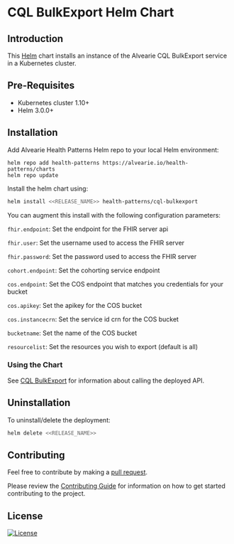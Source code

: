 # CQL BulkExport Helm Chart

## Introduction

This [Helm](https://github.com/kubernetes/helm) chart installs an instance of the Alvearie CQL BulkExport service in a Kubernetes cluster.

## Pre-Requisites

- Kubernetes cluster 1.10+
- Helm 3.0.0+

## Installation

Add Alvearie Health Patterns Helm repo to your local Helm environment:

```
helm repo add health-patterns https://alvearie.io/health-patterns/charts
helm repo update
```

Install the helm chart using:

```bash
helm install <<RELEASE_NAME>> health-patterns/cql-bulkexport
```

You can augment this install with the following configuration parameters:

`fhir.endpoint`: Set the endpoint for the FHIR server api

`fhir.user`: Set the username used to access the FHIR server

`fhir.password`: Set the password used to access the FHIR server

`cohort.endpoint`: Set the cohorting service endpoint

`cos.endpoint`: Set the COS endpoint that matches you credentials for your bucket

`cos.apikey`: Set the apikey for the COS bucket

`cos.instancecrn`: Set the service id crn for the COS bucket

`bucketname`: Set the name of the COS bucket

`resourcelist`: Set the resources you wish to export (default is all)

### Using the Chart

See [CQL BulkExport](../README.md) for information about calling the deployed API.

## Uninstallation

To uninstall/delete the deployment:

```bash
helm delete <<RELEASE_NAME>>
```

## Contributing

Feel free to contribute by making a [pull request](https://github.com/Alvearie/health-patterns/pull/new/master).

Please review the [Contributing Guide](https://github.com/Alvearie/health-patterns/blob/main/CONTRIBUTING.md) for information on how to get started contributing to the project.

## License
[![License](https://img.shields.io/badge/License-Apache%202.0-blue.svg)](https://opensource.org/licenses/Apache-2.0)
